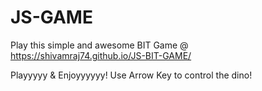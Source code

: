 # JS-GAME

Play this simple and awesome BIT Game @ https://shivamraj74.github.io/JS-BIT-GAME/

Playyyyy & Enjoyyyyyy!
Use Arrow Key to control the dino!
